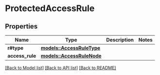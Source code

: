 # ProtectedAccessRule

## Properties

Name | Type | Description | Notes
------------ | ------------- | ------------- | -------------
**r#type** | [**models::AccessRuleType**](AccessRuleType.md) |  | 
**access_rule** | [**models::AccessRuleNode**](AccessRuleNode.md) |  | 

[[Back to Model list]](../README.md#documentation-for-models) [[Back to API list]](../README.md#documentation-for-api-endpoints) [[Back to README]](../README.md)


